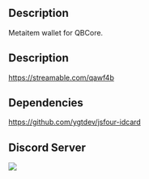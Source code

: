 ## Description

Metaitem wallet for QBCore.

## Description
https://streamable.com/qawf4b

## Dependencies
https://github.com/ygtdev/jsfour-idcard

## Discord Server
<a href="https://discord.gg/CCExrpU"><img src="https://invidget.switchblade.xyz/765378158043332618"/></a>